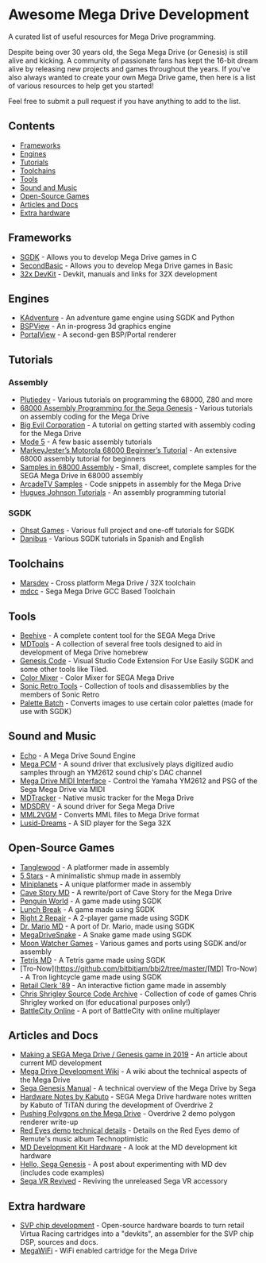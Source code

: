 # Awesome Mega Drive Development

A curated list of useful resources for Mega Drive programming.

Despite being over 30 years old, the Sega Mega Drive (or Genesis) is still alive and kicking. A community of passionate fans has kept the 16-bit dream alive by releasing new projects and games throughout the years. If you've also always wanted to create your own Mega Drive game, then here is a list of various resources to help get you started!

Feel free to submit a pull request if you have anything to add to the list.

## Contents

* [Frameworks](#frameworks)
* [Engines](#engines)
* [Tutorials](#tutorials)
* [Toolchains](#toolchains)
* [Tools](#tools)
* [Sound and Music](#sound-and-music)
* [Open-Source Games](#open-source-games)
* [Articles and Docs](#articles-and-docs)
* [Extra hardware](#extra-hardware)

## Frameworks

* [SGDK](https://github.com/Stephane-D/SGDK) - Allows you to develop Mega Drive games in C
* [SecondBasic](https://www.sbasic.net) - Allows you to develop Mega Drive games in Basic
* [32x DevKit](https://github.com/viciious/32XDK) - Devkit, manuals and links for 32X development

## Engines

* [KAdventure](https://kakoeimon.itch.io/kadventure) - An adventure game engine using SGDK and Python
* [BSPView](https://github.com/ehaliewicz/BSPView) - An in-progress 3d graphics engine
* [PortalView](https://github.com/ehaliewicz/PortalView) - A second-gen BSP/Portal renderer

## Tutorials

### Assembly

* [Plutiedev](https://www.plutiedev.com) - Various tutorials on programming the 68000, Z80 and more
* [68000 Assembly Programming for the Sega Genesis](https://www.chibiakumas.com/68000/genesis.php) - Various tutorials on assembly coding for the Mega Drive
* [Big Evil Corporation](https://blog.bigevilcorporation.co.uk/2012/02/28/sega-megadrive-1-getting-started/) - A tutorial on getting started with assembly coding for the Mega Drive
* [Mode 5](https://mode5.net/Tutorials.html) - A few basic assembly tutorials
* [MarkeyJester’s Motorola 68000 Beginner’s Tutorial](http://mrjester.hapisan.com/04_MC68/Index.html) - An extensive 68000 assembly tutorial for beginners
* [Samples in 68000 Assembly](https://github.com/BigEvilCorporation/megadrive_samples) - Small, discreet, complete samples for the SEGA Mega Drive in 68000 assembly
* [ArcadeTV Samples](https://github.com/ArcadeTV/megadrive-samples) - Code snippets in assembly for the Mega Drive
* [Hugues Johnson Tutorials](https://huguesjohnson.com/programming/genesis/palettes/) - An assembly programming tutorial

### SGDK

* [Ohsat Games](https://www.ohsat.com/tutorial/) - Various full project and one-off tutorials for SGDK
* [Danibus](https://danibus.wordpress.com) - Various SGDK tutorials in Spanish and English

## Toolchains

* [Marsdev](https://github.com/andwn/marsdev) - Cross platform Mega Drive / 32X toolchain
* [mdcc](https://github.com/osen/mdcc) - Sega Mega Drive GCC Based Toolchain

## Tools

* [Beehive](https://github.com/BigEvilCorporation/Beehive) - A complete content tool for the SEGA Mega Drive
* [MDTools](https://github.com/sikthehedgehog/mdtools) - A collection of several free tools designed to aid in development of Mega Drive homebrew
* [Genesis Code](https://github.com/zerasul/genesis-code) - Visual Studio Code Extension For Use Easily SGDK and some other tools like Tiled.
* [Color Mixer](https://github.com/Franticware/ColorMixerMD) - Color Mixer for SEGA Mega Drive
* [Sonic Retro Tools](https://github.com/sonicretro) - Collection of tools and disassemblies by the members of Sonic Retro
* [Palette Batch](https://allone-works.itch.io/palette-batch) - Converts images to use certain color palettes (made for use with SGDK)

## Sound and Music

* [Echo](https://github.com/sikthehedgehog/Echo) - A Mega Drive Sound Engine
* [Mega PCM](https://github.com/vladikcomper/MegaPCM) - A sound driver that exclusively plays digitized audio samples through an YM2612 sound chip's DAC channel
* [Mega Drive MIDI Interface](https://github.com/rhargreaves/mega-drive-midi-interface) - Control the Yamaha YM2612 and PSG of the Sega Mega Drive via MIDI
* [MDTracker](https://github.com/corthax/mdtracker) - Native music tracker for the Mega Drive
* [MDSDRV](https://github.com/superctr/MDSDRV) - A sound driver for Sega Mega Drive
* [MML2VGM](https://github.com/kuma4649/mml2vgm) - Converts MML files to Mega Drive format
* [Lusid-Dreams](https://github.com/mic-/lusid-dreams) - A SID player for the Sega 32X

## Open-Source Games

* [Tanglewood](https://github.com/BigEvilCorporation/TANGLEWOOD) - A platformer made in assembly
* [5 Stars](https://github.com/sikthehedgehog/5stars) - A minimalistic shmup made in assembly
* [Miniplanets](https://github.com/sikthehedgehog/miniplanets) - A unique platformer made in assembly
* [Cave Story MD](https://github.com/andwn/cave-story-md) - A rewrite/port of Cave Story for the Mega Drive
* [Penguin World](https://github.com/alicesim1/Penguin-World) - A game made using SGDK
* [Lunch Break](https://github.com/GoodPraxis/lunch-break) - A game made using SGDK
* [Right 2 Repair](https://github.com/theshaneobrien/Global_Game_Jam_2020) - A 2-player game made using SGDK
* [Dr. Mario MD](https://github.com/Strugglemeat/drmariomd) - A port of Dr. Mario, made using SGDK
* [MegaDriveSnake](https://github.com/s7jones/MegaDriveSnake) - A Snake game made using SGDK
* [Moon Watcher Games](https://github.com/moon-watcher) - Various games and ports using SGDK and/or assembly
* [Tetris MD](https://github.com/NeroJin/TetrisMD) - A Tetris game made using SGDK
* [Tro-Now](https://github.com/bitbitjam/bbj2/tree/master/[MD] Tro-Now) - A Tron lightcycle game made using SGDK
* [Retail Clerk '89](https://www.huguesjohnson.com/rc89/) - An interactive fiction game made in assembly
* [Chris Shrigley Source Code Archive](http://shrigley.com/source_code_archive/) - Collection of code of games Chris Shrigley worked on (for educational purposes only!)
* [BattleCity Online](https://github.com/krikzz/BattleCity-online) - A port of BattleCity with online multiplayer

## Articles and Docs

* [Making a SEGA Mega Drive / Genesis game in 2019](https://www.gamasutra.com/blogs/DoctorLudos/20191019/352537/Making_a_SEGA_Mega_Drive__Genesis_game_in_2019.php) - An article about current MD development
* [Mega Drive Development Wiki](https://wiki.megadrive.org/index.php?title=Main_Page) - A wiki about the technical aspects of the Mega Drive
* [Sega Genesis Manual](https://archive.org/details/Genesis_Technical_Overview_v1.00_1991_Sega_US) - A technical overview of the Mega Drive by Sega
* [Hardware Notes by Kabuto](https://docs.google.com/document/u/1/d/1ST9GbFfPnIjLT5loytFCm3pB0kWQ1Oe34DCBBV8saY8/) - SEGA Mega Drive hardware notes written by Kabuto of TiTAN during the development of Overdrive 2
* [Pushing Polygons on the Mega Drive](https://jix.one/pushing-polygons-on-the-mega-drive/) - Overdrive 2 demo polygon renderer write-up
* [Red Eyes demo technical details](https://docs.google.com/document/d/17pX_PS5uXSWoaS71JurC-DSKIV8ZAzlaP4o1jXbJ9CA/edit) - Details on the Red Eyes demo of Remute's music album Technoptimistic
* [MD Development Kit Hardware](https://www.retroreversing.com/sega-mega-drive-genesis-development-kit/) - A look at the MD development kit hardware
* [Hello, Sega Genesis](https://log.martinatkins.me/2020/01/20/hello-sega-genesis/) - A post about experimenting with MD dev (includes code examples)
* [Sega VR Revived](https://gamehistory.org/segavr/) - Reviving the unreleased Sega VR accessory

## Extra hardware

* [SVP chip development](https://github.com/jdesiloniz/svpdev) - Open-source hardware boards to turn retail Virtua Racing cartridges into a "devkits", an assembler for the SVP chip DSP, sources and docs.
* [MegaWiFi](https://github.com/doragasu/mw) - WiFi enabled cartridge for the Mega Drive

